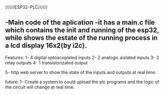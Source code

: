 //////ESP32-PLC//////

-Main code of the aplication
-it has a main.c file which contains the init and running of the esp32, while shows the estate of the running process in a lcd display 16x2(by i2c).
-


Features:
1- 4 digital optoacoplated inputs
2- 2 analogic aislated inputs
3- 3 relay outputs
4- 1 transistorizated output

5- http web server to show the state of the inputs and outputs at real time.





future:
1- Create a system to could upload the plc programs and the logic of the circuit will change at real time. 
